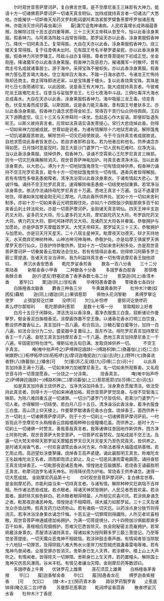 <!-- { "loadSidebar": true } -->
　　尔时观世音菩萨摩诃萨。复白佛言世尊。是不空摩尼香王三昧耶有大神力。能请十方一切诸佛菩萨摩诃萨一切诸天真言明仙。加持成就持真言者一切诸法广大悉地。亦能摧伏一切妒裔天龙药叉罗刹乾闼婆阿素洛紧那罗檗鲁荼摩呼罗伽诸恶鬼神。亦能消灭世间药毒虫毒[示　　厭]蛊咒诅鬼神诸病。人民欢喜增长成熟福蕴善根。及解除过现十恶五逆四重等罪。三十三天天主帝释从昔至今。恒以此香涂身熏服。假香神力。与阿素洛阵敌斗战常皆得胜。那罗延天亦以此香。涂身熏服假香神力。降伏一切阿素洛王。复常得胜。大自在天亦以此香。涂身熏服假香神力。烧三楼天复常得胜。复于往昔佛未出时。见有国王号名半拏罗婆枲抳。亦以此香涂身熏服。假香神力共骄罗皤王。阵敌斗战亦复得胜。尊者世尊菩提树下初成正觉。坐金刚座。降诸魔军亦以此香涂身熏服。假香神力及慈悲力。摧诸魔军一时散坏。昔有商主号名成就诸事居士。游于海中。采得宝珠不被却失。亦以此香涂身熏服。假香神力誓弘愿言竭大海水。住立海岸舀大海水。不踰一日海水欲尽。令诸龙王忙怖持珠却还商主。商主得珠即进还家。以是宝珠置于幢头。复以此香烧熏宝珠。其珠是时七日七夜雨诸珍宝。以此因故。说是香王有大神力。能大成就持真言者。今彼难陀龙王跋难陀龙王。往昔当与娑伽罗龙王。七日七夜海中斗战。三俱吐毒浑大海水总成毒水。大自在天亦以此香。涂身熏服假香神力。海中吸服三龙王毒。顷变青色。伏变龙毒而成甘露。以斯因故。说是香力能灭毒故。昔有国王号曼驮多王。亦以此香涂身熏服。假香神力诵念求愿得金轮王。常得百千苦行仙众供侍舆舆。王四天下游腾虚空。往三十三天与天帝释同一床坐。忽起恶心作大妄语。即便却坠退失轮王。以斯义故持真言者。应常如法真语实语发菩提心。常行大悲烧焯此香。则得一切如来神力加被成就。世尊如是说者。为诸有情解除十六地狱苦故说。解除饿鬼一切饥渴羸瘦苦故说。解除世间一切灾厄结使故说。令于今当持真言者成就故说。自他求愿烧此香者皆发悲心。若自求者即称自名。若为他者应称他名。供养诵念亦得如愿。日月蚀时恶星现时。国王大臣沙门婆罗门一切人民有厄难时。应净洗浴。当以此香涂身熏服。烧焯供养。假香神力。读诵不空罥索心王陀罗尼真言三昧耶。则令一切灾厄疾痛解除消灭。观世音菩萨神祐加护。持真言者清净沐浴。当以此香涂身熏衣。以大悲心。溥为十方一切地狱饿鬼傍生一切有情烧焯供养。假香神力诵持不空王陀罗尼真言。能令十方一切地狱饿鬼傍生一切有情。遇香风者皆得解脱。若有有情性多嗔恚愚痴障者。清净洗浴常以此香涂身熏衣。于诸有情起大悲心。至诚忏悔。诵持不空王陀罗尼真言。速得解除嗔恚愚痴一切结使地狱重罪。若常净浴涂身熏衣。依法作法诵持母陀罗尼真言十万遍。悉地王真言十万遍。当证不退灌顶地住。得诸如来加被金刚无间三摩地。凡烧此香所供养处。犹如十方一切如来舍利制多。亦如十方一切如来香云光明宫殿住处。亦如六十四殑伽沙俱胝那庾多百千如来香云刹土转法轮处。亦是一切菩萨摩诃萨。金刚诸天真言明仙。四天王神半支迦药叉大将。娑多药叉大将。形么婆多药叉大将。摩尼跋陀药叉大将。布罗跋陀药叉大将。佛力药叉大将。那吒鸠钵啰药叉大将。及诸药叉大将各并眷属。恭敬拥护与加愿处。亦是伊首罗天摩醯首罗天。大梵天帝释天。那罗延天三十三天。恭敬拥护与加愿处。亦是日天月天星天。二十八宿主星神天。毗摩夜天功德天。辩才天持地天。水天商弃尼神树林神。山神池神河神海神。恭敬护处。亦是焰摩王俱废罗天俱摩罗天苦行仙众。日夜护持恭敬供养。犹如十方一切如来舍利制多处。亦是观世音菩萨摩诃萨一切眷属香云宫殿法会住处。若有有情得此香者。则得修习阿耨多罗三藐三菩提道。告诸天言汝当谛听。我为利益持真言者一切有情说摩尼香王伽他颂曰。
　　黑沉水香安悉香　　乾陀罗娑香煎香
　　数各一百八分香　　三十二分熏陆香
　　新郁金香小甲香　　二种数各十分香
　　多誐罗香白胶香　　那弭噜香酥合香
　　迦(斤逻反)野塞詑香丁香茅香数七各二分
　　惹莫迦(同上)香清木香
　　塞毕[口　　栗]迦(同上)甘松香
　　毕哩阳愚香藿香　　蕶陵香七各四分
　　白旃檀香龙脑香　　麝香三种各三分
　　牛黄雄黄香附子　　杜仲木汁嫰(奴困反)藕梢
　　迦(同上)娜迦(同上)果弭惹耶
　　俱物头花诃黎勒　　素缚罗拏讫使罗
　　止弭瑟努讫烂亸　　没啰[可　　欠]么补怛啰
　　塞努诃讫使啰药　　素么啰尔那矩利
　　乾陀那俱利惹耶　　是数十七等一分
　　皆取精妙上好者
　　白月十五日于闲静处。清洁洗浴以香涂身。着净衣服食三白食。寂断诸论作曼拏罗。郁金香泥白旃檀香泥。涂摩画饰置不空王像。以诸香花香水灯明三白饮食。敷设供养置香坛上。真言加持一百八遍。和合捣治。沙糖石蜜白蜜等分。加持一百八遍。如法合治分为二分。盛瓷器中复置坛上。面东作法。母陀罗尼真言加持摩尼香王一千八遍。奋怒王真言加持摩尼香王一千八遍。悉地王真言加持摩尼香王一千八遍。牢固密封特勿泄气。埋斯坛地五旬日满。发取烧焯供养一切。
　　不空王手真言。
　　唵(唯中抬声呼之)萨缚亸詑誐跢(一)缚路枳亸(二)旖暮伽(上)纥(二合)唎娜野(三)柘啰柘啰(四)柘柘啰(五)摩诃迦噜抳迦(六)娑(去)陀(上)野吽(七)旖鼻诜者野(八)旖暮伽(上)播舍[可　　欠]塞(苏乙反)羝(九)莎缚(二合)诃(十)
　　以此真言加持香王满十万遍。一切如来神力加被摩尼香王。名一切如来所观察香。又名观世音与持一切菩提愿香。一分烧之一分涂熏。
　　烧香真言。
　　唵(唯中抬声呼之)萨缚亸詑誐跢(一)缚路枳亸(二)摩诃暮伽(上三)惹耶惹耶(四)莎缚(二合)诃(五)
　　如是真言加持香王烧供养之。当净洗浴加持香王。涂身熏衣贯服清洁。依法受持此真言者。则得十方一切如来神通加祐。观世音菩萨梦觉现身。与授不空智海三昧耶。为除八难四重五逆一切诸罪。一切沙门婆罗门尽皆信仰。若熏沙门婆罗门一切人者。亦得解除一切结使。若白月八日十五日。清净澡浴此香涂身。着净衣服食三白食。高山顶上仰天楼上。作曼拏罗献诸香花香水白食。烧焯香王。面西供养十方一切刹土一切诸佛菩萨摩诃萨。则于十方一切刹土一切诸佛菩萨摩诃萨前。一时皆现此不空摩尼牛头栴檀香云宫殿楼阁种种台座幢幡花盖。而供养之。是时十方一切刹土一切诸佛一时赞言。善哉善哉真言者。我等诸佛往昔因地作斯供养。西方净土阿弥陀佛。观世音菩萨大势至菩萨。一切菩萨欢喜赞叹。加祐成就不空王法。及遍一切大梵天帝释天那罗延天摩醯首罗天日天月天星天乃至色究竟天。皆供养之。是时诸天闻香气者。一时欢喜谓赞此香从何方来。作斯法者得大福蕴成熟善根。若乞雨止雨。高迥望处涂曼拏攞。烧焯香王高声紧捷。诵此最胜明王真言。称难陀龙王名跋难陀龙王名者。须雨即雨须止即止。及止一切恶风瀑雨雷电霹雳。诵持奋怒王真言烧焯香王。一切毗那夜迦诸恶鬼神。慞惶驰走百踰膳那。若烧香王诵最胜明王真言。称摩诃迦罗名诸天神名。则得降伏而为护祐。常烧香王供养诵念。速得一切大愿成就。
金刚摩尼药品第十七
　　尔时观世音菩萨摩诃萨。复白佛言世尊。是金刚摩尼药。亦能利益当来一切持真言者。与诸有情。解除种种灾厄病恼不吉祥相。所作诸法悉皆成就。若点眼者。得诸天神冥皆拥护。人民见者悉皆欢喜。若涂面者。面皯除灭肤色鲜白。若点眼者眼得明蓥。人所相见欢喜问讯。若涂佩身诵念之者。毗那夜迦诸恶神鬼。慞惶驰走不相障碍。得大威力如那罗延。三十三天及诸龙众亦皆战怖。假真言药力动须弥山。若有诸病一切灾厄。以药涂点身分肢节则得消灭。若净沐浴涂身熏衣诵念忏悔。十恶五逆一切罪障则得蠲除。人所见者欢喜相敬。观世音菩萨神通威德加祐拥护。为满一切菩提境分。六十四殑伽沙俱胝那庾多百千如来。善根相应观摄拥护。怨难灾厄悉皆除灭。执金刚秘密主而垂拥护。若常佩戴涂身熏衣。贯服清洁诵持真言。得诸如来为授阿耨多罗三藐三菩提记。乃至等觉坐菩提座。一切天魔众恶鬼神不相娆恼。若涂钟鼓击奏声曲。有情闻者皆当除脱十六地狱一切罪苦。及得除脱八难大怖水火崖岸刀杖怨贼虎狼蛊毒雷电等难。若有鬼神鸟兽闻者。业报受罪亦皆消灭。舍斯身已生人天界。若涂螺中。楼上山上大声吹之。有情闻者。皆得除灭一切罪障。舍斯身已上生天界。若药置幢头。解除国土鬼神灾疠恶风瀑雨。谷米丰稔。有情见者禳治灾障。金刚摩尼药等数颂曰。
　　多誐啰香上牛黄　　优钵罗花上雌黄
　　莲花须蕊上雄黄　　白栴檀香茅香根
　　毕[口　　履]迦香郁金香　　毕[口　　履]阳愚香龙花
　　缚罗迦香紫檀香　　[可　　欠][口　　(隸-木+士)]努药青木香
　　路驮罗药翳罗香　　止惹底钵得(睹讫反二合)啰香
　　苏曼那花惹慕迦　　乾闼啰娑香茴香
　　散者啰娑沉水香　　杜仲木汁丁香皮
